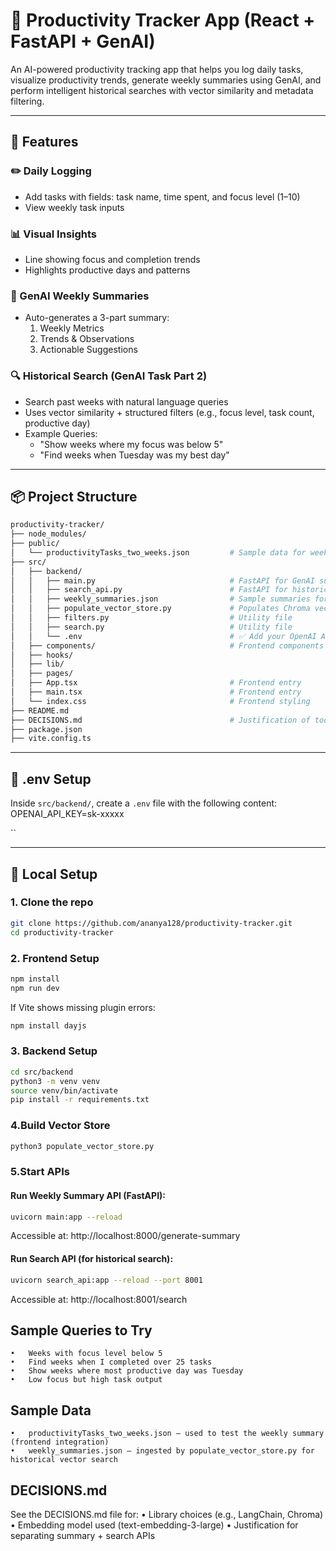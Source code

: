 # 🧠 Productivity Tracker App (React + FastAPI + GenAI)

An AI-powered productivity tracking app that helps you log daily tasks, visualize productivity trends, generate weekly summaries using GenAI, and perform intelligent historical searches with vector similarity and metadata filtering.

---

## 🚀 Features

### ✏️ Daily Logging
- Add tasks with fields: task name, time spent, and focus level (1–10)
- View weekly task inputs

### 📊 Visual Insights
- Line showing focus and completion trends
- Highlights productive days and patterns

### 🔮 GenAI Weekly Summaries
- Auto-generates a 3-part summary:
  1. Weekly Metrics  
  2. Trends & Observations  
  3. Actionable Suggestions

### 🔍 Historical Search (GenAI Task Part 2)
- Search past weeks with natural language queries
- Uses vector similarity + structured filters (e.g., focus level, task count, productive day)
- Example Queries:
  - "Show weeks where my focus was below 5"
  - "Find weeks when Tuesday was my best day"

---

## 📦 Project Structure
```bash
productivity-tracker/
├── node_modules/
├── public/
│   └── productivityTasks_two_weeks.json         # Sample data for weekly summaries
├── src/
│   ├── backend/
│   │   ├── main.py                              # FastAPI for GenAI summary
│   │   ├── search_api.py                        # FastAPI for historical search
│   │   ├── weekly_summaries.json                # Sample summaries for vector store
│   │   ├── populate_vector_store.py             # Populates Chroma vector store
│   │   ├── filters.py                           # Utility file
│   │   ├── search.py                            # Utility file
│   │   └── .env                                 # ✅ Add your OpenAI API key here
│   ├── components/                              # Frontend components
│   ├── hooks/
│   ├── lib/
│   ├── pages/
│   ├── App.tsx                                  # Frontend entry
│   ├── main.tsx                                 # Frontend entry
│   └── index.css                                # Frontend styling
├── README.md
├── DECISIONS.md                                 # Justification of tools used
├── package.json
├── vite.config.ts
```

---

## 🧠 .env Setup

Inside `src/backend/`, create a `.env` file with the following content:
OPENAI_API_KEY=sk-xxxxx

``

---

## 🧪 Local Setup

### 1. Clone the repo

```bash
git clone https://github.com/ananya128/productivity-tracker.git
cd productivity-tracker
```

### 2. Frontend Setup
```bash
npm install
npm run dev
```
If Vite shows missing plugin errors:
```bash
npm install dayjs
```

### 3. Backend Setup
```bash
cd src/backend
python3 -m venv venv
source venv/bin/activate
pip install -r requirements.txt
```
### 4.Build Vector Store
```bash
python3 populate_vector_store.py
```
### 5.Start APIs
#### Run Weekly Summary API (FastAPI):
```bash
uvicorn main:app --reload
```
Accessible at: http://localhost:8000/generate-summary

#### Run Search API (for historical search):
```bash
uvicorn search_api:app --reload --port 8001
```
Accessible at: http://localhost:8001/search

## Sample Queries to Try
	•	Weeks with focus level below 5
	•	Find weeks when I completed over 25 tasks
	•	Show weeks where most productive day was Tuesday
	•	Low focus but high task output



## Sample Data
	•	productivityTasks_two_weeks.json — used to test the weekly summary (frontend integration)
	•	weekly_summaries.json — ingested by populate_vector_store.py for historical vector search



## DECISIONS.md

See the DECISIONS.md file for:
	•	Library choices (e.g., LangChain, Chroma)
	•	Embedding model used (text-embedding-3-large)
	•	Justification for separating summary + search APIs
